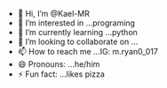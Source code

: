 - 👋 Hi, I’m @Kael-MR
- 👀 I’m interested in ...programing
- 🌱 I’m currently learning ...python
- 💞️ I’m looking to collaborate on ...
- 📫 How to reach me ...IG: m.ryan0_017
- 😄 Pronouns: ...he/him
- ⚡ Fun fact: ...likes pizza

<!---
Kael-MR/Kael-MR is a ✨ special ✨ repository because its `README.md` (this file) appears on your GitHub profile.
You can click the Preview link to take a look at your changes.
--->
